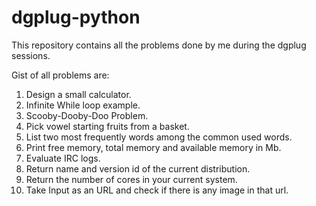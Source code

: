 # dgplug-python

This repository contains all the problems done by me during the dgplug sessions.

Gist of all problems are:
1. Design a small calculator.
2. Infinite While loop example.
3. Scooby-Dooby-Doo Problem.
4. Pick vowel starting fruits from a basket.
5. List two most frequently words among the common used words.
6. Print free memory, total memory and available memory in Mb.
7. Evaluate IRC logs.
8. Return name and version id of the current distribution.
9. Return the number of cores in your current system.
10. Take Input as an URL and check if there is any image in that url. 
